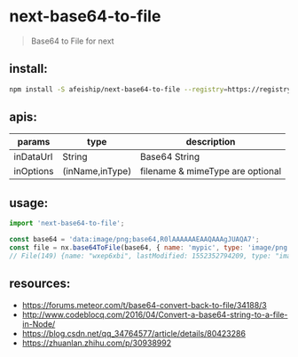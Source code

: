 # next-base64-to-file
> Base64 to File for next

## install:
```bash
npm install -S afeiship/next-base64-to-file --registry=https://registry.npm.taobao.org
```

## apis:
| params    | type            | description                      |
|-----------|-----------------|----------------------------------|
| inDataUrl | String          | Base64 String                    |
| inOptions | (inName,inType) | filename & mimeType are optional |

## usage:
```js
import 'next-base64-to-file';

const base64 = 'data:image/png;base64,R0lAAAAAAEAAQAAAgJUAQA7';
const file = nx.base64ToFile(base64, { name: 'mypic', type: 'image/png' });
// File(149) {name: "wxep6xbi", lastModified: 1552352794209, type: "image/png", size: 149, …}
```


## resources:
- https://forums.meteor.com/t/base64-convert-back-to-file/34188/3
- http://www.codeblocq.com/2016/04/Convert-a-base64-string-to-a-file-in-Node/
- https://blog.csdn.net/qq_34764577/article/details/80423286
- https://zhuanlan.zhihu.com/p/30938992
